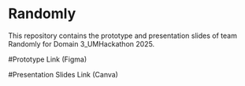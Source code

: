 # Randomly
This repository contains the prototype and presentation slides of team Randomly for Domain 3_UMHackathon 2025.

#Prototype Link (Figma)

#Presentation Slides Link (Canva)
